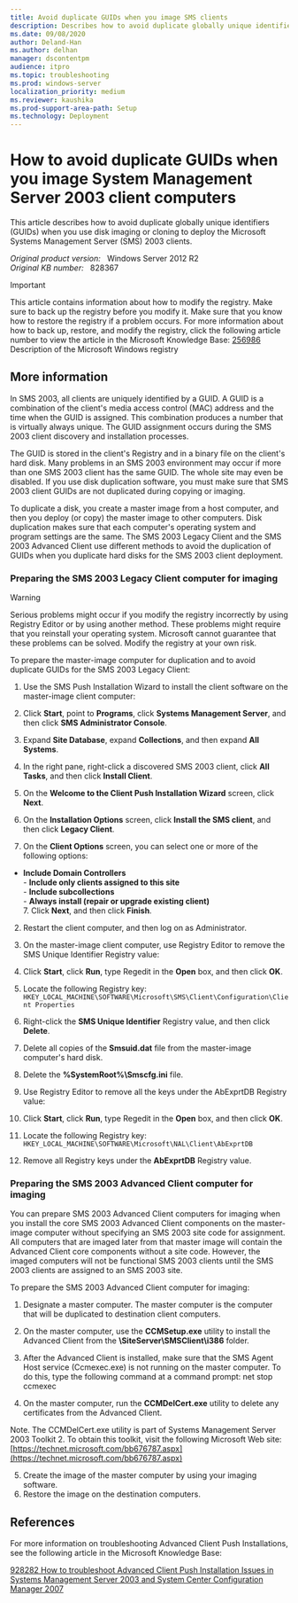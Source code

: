 ```yaml
---
title: Avoid duplicate GUIDs when you image SMS clients
description: Describes how to avoid duplicate globally unique identifiers (GUIDs) when you use disk imaging or cloning to deploy the Microsoft Systems Management Server (SMS) 2003 clients.
ms.date: 09/08/2020
author: Deland-Han
ms.author: delhan
manager: dscontentpm
audience: itpro
ms.topic: troubleshooting
ms.prod: windows-server
localization_priority: medium
ms.reviewer: kaushika
ms.prod-support-area-path: Setup
ms.technology: Deployment
---
```

# How to avoid duplicate GUIDs when you image System Management Server 2003 client computers

This article describes how to avoid duplicate globally unique identifiers (GUIDs) when you use disk imaging or cloning to deploy the Microsoft Systems Management Server (SMS) 2003 clients.

_Original product version:_ &nbsp; Windows Server 2012 R2  
_Original KB number:_ &nbsp; 828367

> [!IMPORTANT]
> This article contains information about how to modify the registry. Make sure to back up the registry before you modify it. Make sure that you know how to restore the registry if a problem occurs. For more information about how to back up, restore, and modify the registry, click the following article number to view the article in the Microsoft Knowledge Base: [256986](https://support.microsoft.com/help/256986) Description of the Microsoft Windows registry  

## More information

In SMS 2003, all clients are uniquely identified by a GUID. A GUID is a combination of the client's media access control (MAC) address and the time when the GUID is assigned. This combination produces a number that is virtually always unique. The GUID assignment occurs during the SMS 2003 client discovery and installation processes.

The GUID is stored in the client's Registry and in a binary file on the client's hard disk. Many problems in an SMS 2003 environment may occur if more than one SMS 2003 client has the same GUID. The whole site may even be disabled. If you use disk duplication software, you must make sure that SMS 2003 client GUIDs are not duplicated during copying or imaging.

To duplicate a disk, you create a master image from a host computer, and then you deploy (or copy) the master image to other computers. Disk duplication makes sure that each computer's operating system and program settings are the same. The SMS 2003 Legacy Client and the SMS 2003 Advanced Client use different methods to avoid the duplication of GUIDs when you duplicate hard disks for the SMS 2003 client deployment.

### Preparing the SMS 2003 Legacy Client computer for imaging

> [!WARNING]
> Serious problems might occur if you modify the registry incorrectly by using Registry Editor or by using another method. These problems might require that you reinstall your operating system. Microsoft cannot guarantee that these problems can be solved. Modify the registry at your own risk. 

To prepare the master-image computer for duplication and to avoid duplicate GUIDs for the SMS 2003 Legacy Client:

1. Use the SMS Push Installation Wizard to install the client software on the master-image client computer:

1. Click **Start**, point to
 **Programs**, click **Systems Management Server**, and then click **SMS Administrator Console**.
  2. Expand **Site Database**, expand
 **Collections**, and then expand **All Systems**.
  3. In the right pane, right-click a discovered SMS 2003 client, click **All Tasks**, and then click **Install Client**.
  4. On the **Welcome to the Client Push Installation Wizard** screen, click **Next**.
  5. On the **Installation Options** screen, click **Install the SMS client**, and then click **Legacy Client**.
  6. On the **Client Options** screen, you can select one or more of the following options:

- **Include Domain Controllers**  
      - **Include only clients assigned to this site**  
      - **Include subcollections**  
      - **Always install (repair or upgrade existing client)**  
  7. Click **Next**, and then click
 **Finish**.
2. Restart the client computer, and then log on as Administrator.
3. On the master-image client computer, use Registry Editor to remove the SMS Unique Identifier Registry value:

1. Click **Start**, click
 **Run**, type Regedit in the
 **Open** box, and then click **OK**.
  2. Locate the following Registry key: `HKEY_LOCAL_MACHINE\SOFTWARE\Microsoft\SMS\Client\Configuration\Client Properties` 

3. Right-click the **SMS Unique Identifier** Registry value, and then click **Delete**.
4. Delete all copies of the **Smsuid.dat** file from the master-image computer's hard disk.
5. Delete the **%SystemRoot%\Smscfg.ini** file.

6. Use Registry Editor to remove all the keys under the AbExprtDB Registry value:

1. Click **Start**, click
 **Run**, type Regedit in the
 **Open** box, and then click **OK**.
  2. Locate the following Registry key: `HKEY_LOCAL_MACHINE\SOFTWARE\Microsoft\NAL\Client\AbExprtDB` 

3. Remove all Registry keys under the
 **AbExprtDB** Registry value.

### Preparing the SMS 2003 Advanced Client computer for imaging

You can prepare SMS 2003 Advanced Client computers for imaging when you install the core SMS 2003 Advanced Client components on the master-image computer without specifying an SMS 2003 site code for assignment. All computers that are imaged later from that master image will contain the Advanced Client core components without a site code. However, the imaged computers will not be functional SMS 2003 clients until the SMS 2003 clients are assigned to an SMS 2003 site.

To prepare the SMS 2003 Advanced Client computer for imaging:

1. Designate a master computer. The master computer is the computer that will be duplicated to destination client computers.
2. On the master computer, use the
 **CCMSetup.exe** utility to install the Advanced Client from the
 **\\**SiteServer**\SMSClient\i386** folder.
3. After the Advanced Client is installed, make sure that the SMS Agent Host service (Ccmexec.exe) is not running on the master computer. To do this, type the following command at a command prompt: net stop ccmexec 

4. On the master computer, run the
 **CCMDelCert.exe** utility to delete any certificates from the Advanced Client.

Note. The CCMDelCert.exe utility is part of Systems Management Server 2003 Toolkit 2. To obtain this toolkit, visit the following Microsoft Web site: [https://technet.microsoft.com/bb676787.aspx](https://technet.microsoft.com/bb676787.aspx) 

5. Create the image of the master computer by using your imaging software.
6. Restore the image on the destination computers.

## References

For more information on troubleshooting Advanced Client Push Installations, see the following article in the Microsoft Knowledge Base:

[928282 How to troubleshoot Advanced Client Push Installation Issues in Systems Management Server 2003 and System Center Configuration Manager 2007](https://support.microsoft.com/help/925282)
